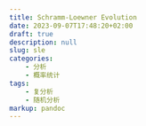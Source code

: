 ```yaml
---
title: Schramm-Loewner Evolution
date: 2023-09-07T17:48:20+02:00
draft: true
description: null
slug: sle
categories:
    - 分析
    - 概率统计
tags:
    - 复分析
    - 随机分析
markup: pandoc
---
```


